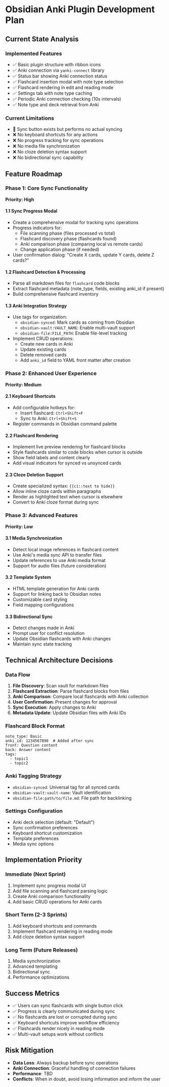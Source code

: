 # Obsidian Anki Plugin Development Plan

## Current State Analysis

### Implemented Features
- ✅ Basic plugin structure with ribbon icons
- ✅ Anki connection via `yanki-connect` library
- ✅ Status bar showing Anki connection status
- ✅ Flashcard insertion modal with note type selection
- ✅ Flashcard rendering in edit and reading mode
- ✅ Settings tab with note type caching
- ✅ Periodic Anki connection checking (10s intervals)
- ✅ Note type and deck retrieval from Anki

### Current Limitations
- 🔄 Sync button exists but performs no actual syncing
- ❌ No keyboard shortcuts for any actions
- ❌ No progress tracking for sync operations
- ❌ No media file synchronization
- ❌ No cloze deletion syntax support
- ❌ No bidirectional sync capability

## Feature Roadmap

### Phase 1: Core Sync Functionality
**Priority: High**

#### 1.1 Sync Progress Modal
- Create a comprehensive modal for tracking sync operations
- Progress indicators for:
  - File scanning phase (files processed vs total)
  - Flashcard discovery phase (flashcards found)
  - Anki comparison phase (comparing local vs remote cards)
  - Change application phase (if needed)
- User confirmation dialog: "Create X cards, update Y cards, delete Z cards?"

#### 1.2 Flashcard Detection & Processing
- Parse all markdown files for `flashcard` code blocks
- Extract flashcard metadata (note_type, fields, existing anki_id if present)
- Build comprehensive flashcard inventory

#### 1.3 Anki Integration Strategy
- Use tags for organization:
  - `obsidian-synced`: Mark cards as coming from Obsidian
  - `obsidian-vault:VAULT_NAME`: Enable multi-vault support
  - `obsidian-file:FILE_PATH`: Enable file-level tracking
- Implement CRUD operations:
  - Create new cards in Anki
  - Update existing cards
  - Delete removed cards
  - Add `anki_id` field to YAML front matter after creation

### Phase 2: Enhanced User Experience
**Priority: Medium**

#### 2.1 Keyboard Shortcuts
- Add configurable hotkeys for:
  - Insert flashcard: `Ctrl+Shift+F`
  - Sync to Anki: `Ctrl+Shift+S`
- Register commands in Obsidian command palette

#### 2.2 Flashcard Rendering
- Implement live preview rendering for flashcard blocks
- Style flashcards similar to code blocks when cursor is outside
- Show field labels and content clearly
- Add visual indicators for synced vs unsynced cards

#### 2.3 Cloze Deletion Support
- Create specialized syntax: `{{c1::text to hide}}`
- Allow inline cloze cards within paragraphs
- Render as highlighted text when cursor is elsewhere
- Convert to Anki cloze format during sync

### Phase 3: Advanced Features
**Priority: Low**

#### 3.1 Media Synchronization
- Detect local image references in flashcard content
- Use Anki's media sync API to transfer files
- Update references to use Anki media format
- Support for audio files (future consideration)

#### 3.2 Template System
- HTML template generation for Anki cards
- Support for linking back to Obsidian notes
- Customizable card styling
- Field mapping configurations

#### 3.3 Bidirectional Sync
- Detect changes made in Anki
- Prompt user for conflict resolution
- Update Obsidian flashcards with Anki changes
- Maintain sync state tracking

## Technical Architecture Decisions

### Data Flow
1. **File Discovery**: Scan vault for markdown files
2. **Flashcard Extraction**: Parse flashcard blocks from files
3. **Anki Comparison**: Compare local flashcards with Anki collection
4. **User Confirmation**: Present changes for approval
5. **Sync Execution**: Apply changes to Anki
6. **Metadata Update**: Update Obsidian files with Anki IDs

### Flashcard Block Format
```flashcard
note_type: Basic
anki_id: 1234567890  # Added after sync
front: Question content
back: Answer content
tags: 
  - topic1
  - topic2
```

### Anki Tagging Strategy
- `obsidian-synced`: Universal tag for all synced cards
- `obsidian-vault:vault-name`: Vault identification
- `obsidian-file:path/to/file.md`: File path for backlinking

### Settings Configuration
- Anki deck selection (default: "Default")
- Sync confirmation preferences
- Keyboard shortcut customization
- Template preferences
- Media sync options

## Implementation Priority

### Immediate (Next Sprint)
1. Implement sync progress modal UI
2. Add file scanning and flashcard parsing logic
3. Create Anki comparison functionality
4. Add basic CRUD operations for Anki cards

### Short Term (2-3 Sprints)
1. Add keyboard shortcuts and commands
2. Implement flashcard rendering in reading mode
3. Add cloze deletion syntax support

### Long Term (Future Releases)
1. Media synchronization
2. Advanced templating
3. Bidirectional sync
4. Performance optimizations

## Success Metrics
- ✅ Users can sync flashcards with single button click
- ✅ Progress is clearly communicated during sync
- ✅ No flashcards are lost or corrupted during sync
- ✅ Keyboard shortcuts improve workflow efficiency
- ✅ Flashcards render nicely in reading mode
- ✅ Multi-vault setups work without conflicts

## Risk Mitigation
- **Data Loss**: Always backup before sync operations
- **Anki Connection**: Graceful handling of connection failures
- **Performance**: TBD
- **Conflicts**: When in doubt, avoid losing information and inform the user
